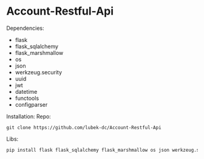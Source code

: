 # Account-Restful-Api
Dependencies:
* flask
* flask_sqlalchemy
* flask_marshmallow
* os
* json
* werkzeug.security
* uuid
* jwt
* datetime
* functools
* configparser

Installation:
Repo:
```git
git clone https://github.com/lubek-dc/Account-Restful-Api
```

Libs:
```py
pip install flask flask_sqlalchemy flask_marshmallow os json werkzeug.security uuid jwt datetime functools configparser
```
